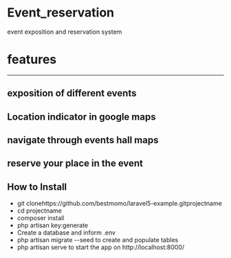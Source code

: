 # Event_reservation
event exposition and reservation system
# features
---------------
exposition of different events
-------
Location indicator in google maps
------
navigate through events hall maps
------
reserve your place in the event
-----
## How to Install

- git clonehttps://github.com/bestmomo/laravel5-example.gitprojectname
- cd projectname
- composer install
- php artisan key:generate
- Create a database and inform .env
- php artisan migrate --seed to create and      populate tables
- php artisan serve to start the app on http://localhost:8000/
